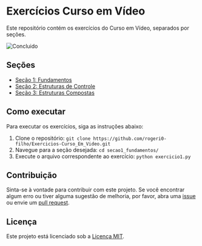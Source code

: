 # Exercícios Curso em Vídeo

Este repositório contém os exercícios do Curso em Vídeo, separados por seções.

![Concluido](http://img.shields.io/static/v1?label=STATUS&message=%20CONCLUIDO&color=GREEN&style=for-the-badge)

## Seções

- [Seção 1: Fundamentos](./secao1_fundamentos/)
- [Seção 2: Estruturas de Controle](./secao2_estruturas_de_controle/)
- [Seção 3: Estruturas Compostas](./secao3_estruturas_compostas/)

## Como executar

Para executar os exercícios, siga as instruções abaixo:

1. Clone o repositório: `git clone https://github.com/rogeri0-filho/Exercicios-Curso_Em_Video.git`
2. Navegue para a seção desejada: `cd secao1_fundamentos/`
3. Execute o arquivo correspondente ao exercício: `python exercicio1.py`

## Contribuição

Sinta-se à vontade para contribuir com este projeto. Se você encontrar algum erro ou tiver alguma sugestão de melhoria, por favor, abra uma [issue](https://github.com/rogeri0-filho/Exercicios-Curso_Em_Video/issues) ou envie um [pull request](https://github.com/rogeri0-filho/Exercicios-Curso_Em_Video/pulls).

## Licença

Este projeto está licenciado sob a [Licença MIT](./LICENSE).
